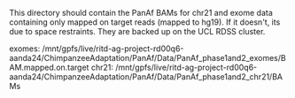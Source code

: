 This directory should contain the PanAf BAMs for chr21 and exome data containing only mapped on target reads (mapped to hg19). If it doesn't, its due to space restraints. They are backed up on the UCL RDSS cluster.

exomes: /mnt/gpfs/live/ritd-ag-project-rd00q6-aanda24/ChimpanzeeAdaptation/PanAf/Data/PanAf_phase1and2_exomes/BAM.mapped.on.target
chr21: /mnt/gpfs/live/ritd-ag-project-rd00q6-aanda24/ChimpanzeeAdaptation/PanAf/Data/PanAf_phase1and2_chr21/BAMs
